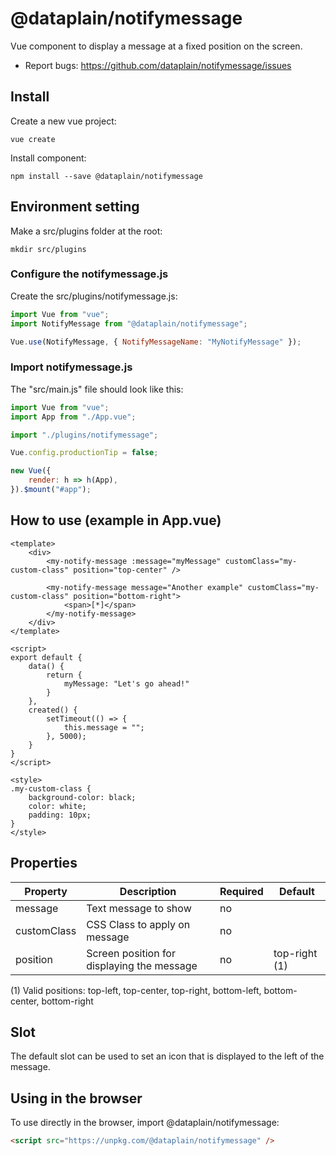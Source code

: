 # @dataplain/notifymessage

Vue component to display a message at a fixed position on the screen.

* Report bugs: <https://github.com/dataplain/notifymessage/issues>

## Install

Create a new vue project:

```shell
vue create
```

Install component:

```shell
npm install --save @dataplain/notifymessage
```

## Environment setting

Make a src/plugins folder at the root:

```shell
mkdir src/plugins
```

### Configure the notifymessage.js

Create the src/plugins/notifymessage.js:

```javascript
import Vue from "vue";
import NotifyMessage from "@dataplain/notifymessage";

Vue.use(NotifyMessage, { NotifyMessageName: "MyNotifyMessage" });
```

### Import notifymessage.js

The "src/main.js" file should look like this:

```javascript
import Vue from "vue";
import App from "./App.vue";

import "./plugins/notifymessage";

Vue.config.productionTip = false;

new Vue({
    render: h => h(App),
}).$mount("#app");

```

## How to use (example in App.vue)

```vue
<template>
    <div>
        <my-notify-message :message="myMessage" customClass="my-custom-class" position="top-center" />

        <my-notify-message message="Another example" customClass="my-custom-class" position="bottom-right">
            <span>[*]</span>
        </my-notify-message>
    </div>
</template>

<script>
export default {
    data() {
        return {
            myMessage: "Let's go ahead!"
        }
    },
    created() {
        setTimeout(() => {
            this.message = "";
        }, 5000);
    }
}
</script>

<style>
.my-custom-class {
    background-color: black;
    color: white;
    padding: 10px;
}
</style>
```

## Properties

Property | Description | Required | Default
-|-|-|-
message | Text message to show | no |
customClass | CSS Class to apply on message | no |
position | Screen position for displaying the message | no | top-right (1)

(1) Valid positions: top-left, top-center, top-right, bottom-left, bottom-center, bottom-right

## Slot

The default slot can be used to set an icon that is displayed to the left of the message.

## Using in the browser

To use directly in the browser, import @dataplain/notifymessage:

```html
<script src="https://unpkg.com/@dataplain/notifymessage" />
```

